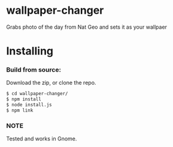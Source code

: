 # wallpaper-changer
Grabs photo of the day from Nat Geo and sets it as your wallpaer

Installing
==========
### Build from source:
Download the zip, or clone the repo.

```sh
$ cd wallpaper-changer/
$ npm install
$ node install.js
$ npm link
```

### NOTE

Tested and works in Gnome.
